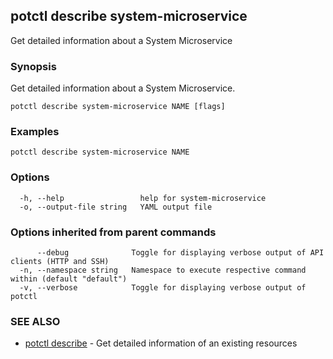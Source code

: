 ## potctl describe system-microservice

Get detailed information about a System Microservice

### Synopsis

Get detailed information about a System Microservice.

```
potctl describe system-microservice NAME [flags]
```

### Examples

```
potctl describe system-microservice NAME
```

### Options

```
  -h, --help                 help for system-microservice
  -o, --output-file string   YAML output file
```

### Options inherited from parent commands

```
      --debug              Toggle for displaying verbose output of API clients (HTTP and SSH)
  -n, --namespace string   Namespace to execute respective command within (default "default")
  -v, --verbose            Toggle for displaying verbose output of potctl
```

### SEE ALSO

* [potctl describe](potctl_describe.md)	 - Get detailed information of an existing resources



